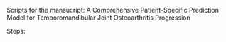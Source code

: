 Scripts for the mansucript: A Comprehensive Patient-Specific Prediction Model for Temporomandibular Joint Osteoarthritis Progression

Steps:

